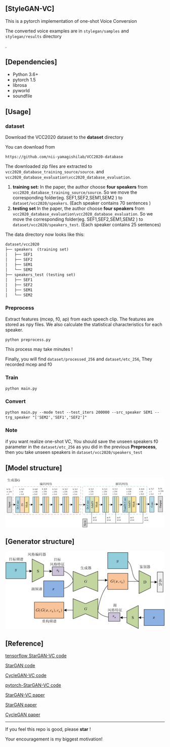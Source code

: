 ## [StyleGAN-VC]

This is a pytorch implementation of  one-shot Voice Conversion

The converted voice examples are in `stylegan/samples` and `stylegan/results` directory

.

## [Dependencies]
- Python 3.6+
- pytorch 1.5
- librosa 
- pyworld 
- soundfile


## [Usage]

### dataset

Download the VCC2020 dataset to the **dataset** directory 

You can download from 

```
https://github.com/nii-yamagishilab/VCC2020-database
```

The downloaded zip files are extracted to `vcc2020_database_training_source/source`. and `vcc2020_database_evaluation\vcc2020_database_evaluation`.

1. **training set:** In the paper, the author choose **four speakers** from `vcc2020_database_training_source/source`. So we  move the corresponding folder(eg. SEF1,SEF2,SEM1,SEM2 ) to `dataset/vcc2020/speakers`. (Each speaker contains 70 sentences )
2. **testing set** In the paper, the author choose **four speakers** from `vcc2020_database_evaluation\vcc2020_database_evaluation`. So we  move the corresponding folder(eg. SEF1,SEF2,SEM1,SEM2 ) to `dataset/vcc2020/speakers_test`. (Each speaker contains 25 sentences)

The data directory now looks like this:

```
dataset/vcc2020
├── speakers  (training set)
│   ├── SEF1
│   ├── SEF2
│   ├── SEM1
│   └── SEM2
├── speakers_test (testing set)
│   ├── SEF1
│   ├── SEF2
│   ├── SEM1
│   └── SEM2
```

### Preprocess

Extract features (mcep, f0, ap) from each speech clip.  The features are stored as npy files. We also calculate the statistical characteristics for each speaker.

```
python preprocess.py
```

This process may take minutes !

Finally, you will find `dataset/processed_256` and `dataset/etc_256`, They recorded mcep and f0


### Train

```
python main.py
```

### Convert

```
python main.py --mode test --test_iters 200000 --src_speaker SEM1 --trg_speaker "['SEM2','SEF1','SEF2']"
```

### Note

if you want realize one-shot VC, You should save the unseen speakers f0 parameter in the  `dataset/etc_256` as you did in the previous **Preprocess**, then you take unseen speakers in `dataset/vcc2020/speakers_test`

## [Model structure]

![generator.jpg](/fig/generator.jpg)

## [Generator structure]

![model.jpg](/fig/model.jpg)



## [Reference]

[tensorflow StarGAN-VC code](https://github.com/hujinsen/StarGAN-Voice-Conversion)

[StarGAN code](https://github.com/taki0112/StarGAN-Tensorflow)

[CycleGAN-VC code](https://github.com/leimao/Voice_Converter_CycleGAN)


[pytorch-StarGAN-VC code](https://github.com/liusongxiang/StarGAN-Voice-Conversion)

[StarGAN-VC paper](https://arxiv.org/abs/1806.02169)

[StarGAN paper](https://arxiv.org/abs/1806.02169)

[CycleGAN paper](https://arxiv.org/abs/1703.10593v4)

---

If you feel this repo is good, please  **star**  ! 

Your encouragement is my biggest motivation!

